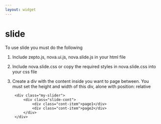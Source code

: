 ```yaml
---
layout: widget
---
```


# slide

To use slide you must do the following 

1. Include zepto.js, nova.ui.js, nova.slide.js in your html file

2. Include nova.slide.css or copy the required styles in nova.slide.css into your css file

3. Create a div with the content inside you want to page between. You must set the height and width of this div, alone with position: relative

        <div class="my-slider">
            <div class="slide-cont">
                <div class="cont-item">page1</div>
                <div class="cont-item">page2</div>
            </div>
        </div>

